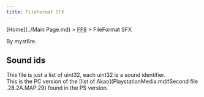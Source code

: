```yaml
---
title: FileFormat SFX
---
```


[Home](../Main Page.md) > [FF8](../FF8.md) > FileFormat SFX

By myst6re.

## Sound ids

This file is just a list of uint32, each uint32 is a sound identifier.  
This is the PC version of the [list of Akao](PlaystationMedia.md#Second file .28.2A.MAP.29) found in the PS version.
